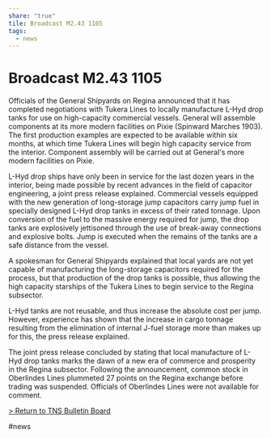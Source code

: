 ```yaml
---
share: "true"
tile: Broadcast M2.43 1105
tags:
  - news
---
```

# Broadcast M2.43 1105  
Officials of the General Shipyards on Regina announced that it has completed negotiations with Tukera Lines to locally manufacture L-Hyd drop tanks for use on high-capacity commercial vessels. General will assemble components at its more modern facilities on Pixie (Spinward Marches 1903). The first production examples are expected to be available within six months, at which time Tukera Lines will begin high capacity service from the interior. Component assembly will be carried out at General's more modern facilities on Pixie.  
  
L-Hyd drop ships have only been in service for the last dozen years in the interior, being made possible by recent advances in the field of capacitor engineering, a joint press release explained. Commercial vessels equipped with the new generation of long-storage jump capacitors carry jump fuel in specially designed L-Hyd drop tanks in excess of their rated tonnage. Upon conversion of the fuel to the massive energy required for jump, the drop tanks are explosively jettisoned through the use of break-away connections and explosive bolts. Jump is executed when the remains of the tanks are a safe distance from the vessel.  
  
A spokesman for General Shipyards explained that local yards are not yet capable of manufacturing the long-storage capacitors required for the process, but that production of the drop tanks is possible, thus allowing the high capacity starships of the Tukera Lines to begin service to the Regina subsector.  
  
L-Hyd tanks are not reusable, and thus increase the absolute cost per jump. However, experience has shown that the increase in cargo tonnage resulting from the elimination of internal J-fuel storage more than makes up for this, the press release explained.  
  
The joint press release concluded by stating that local manufacture of L-Hyd drop tanks marks the dawn of a new era of commerce and prosperity in the Regina subsector. Following the announcement, common stock in Oberlindes Lines plummeted 27 points on the Regina exchange before trading was suspended. Officials of Oberlindes Lines were not available for comment.  
  
[> Return to TNS Bulletin Board](./index.md)  
  
#news